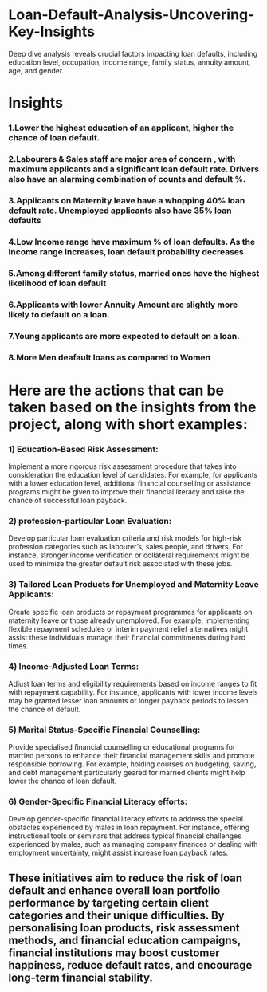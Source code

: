 # Loan-Default-Analysis-Uncovering-Key-Insights
Deep dive analysis reveals crucial factors impacting loan defaults, including education level, occupation, income range, family status, annuity amount, age, and gender.

# Insights
### 1.Lower the highest education of an applicant, higher the chance of loan default. 
 
### 2.Labourers & Sales staff are major area of concern , with maximum applicants and a significant loan default rate. Drivers also have an alarming combination of counts and default %.
 
### 3.Applicants on Maternity leave have a whopping 40% loan default rate. Unemployed applicants also have 35% loan defaults
 
### 4.Low Income range have maximum % of loan defaults. As the Income range increases, loan default probability decreases

### 5.Among different family status, married ones have the highest likelihood of loan default

### 6.Applicants with lower Annuity Amount are slightly more likely to default on a loan.

### 7.Young applicants are more expected to default on a loan.

### 8.More Men deafault loans as compared to Women

# Here are the actions that can be taken based on the insights from the project, along with short examples:

### 1)	Education-Based Risk Assessment: 
Implement a more rigorous risk assessment procedure that takes into consideration the education level of candidates. For example, for applicants with a lower education level, additional financial counselling or assistance programs might be given to improve their financial literacy and raise the chance of successful loan payback.

### 2)	profession-particular Loan Evaluation: 
Develop particular loan evaluation criteria and risk models for high-risk profession categories such as labourer’s, sales people, and drivers. For instance, stronger income verification or collateral requirements might be used to minimize the greater default risk associated with these jobs.

### 3)	Tailored Loan Products for Unemployed and Maternity Leave Applicants: 
Create specific loan products or repayment programmes for applicants on maternity leave or those already unemployed. For example, implementing flexible repayment schedules or interim payment relief alternatives might assist these individuals manage their financial commitments during hard times.

### 4)	Income-Adjusted Loan Terms: 
Adjust loan terms and eligibility requirements based on income ranges to fit with repayment capability. For instance, applicants with lower income levels may be granted lesser loan amounts or longer payback periods to lessen the chance of default.

### 5)	Marital Status-Specific Financial Counselling: 
Provide specialised financial counselling or educational programs for married persons to enhance their financial management skills and promote responsible borrowing. For example, holding courses on budgeting, saving, and debt management particularly geared for married clients might help lower the chance of loan default.

### 6)	Gender-Specific Financial Literacy efforts: 
Develop gender-specific financial literacy efforts to address the special obstacles experienced by males in loan repayment. For instance, offering instructional tools or seminars that address typical financial challenges experienced by males, such as managing company finances or dealing with employment uncertainty, might assist increase loan payback rates.


## These initiatives aim to reduce the risk of loan default and enhance overall loan portfolio performance by targeting certain client categories and their unique difficulties. By personalising loan products, risk assessment methods, and financial education campaigns, financial institutions may boost customer happiness, reduce default rates, and encourage long-term financial stability.







